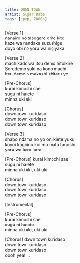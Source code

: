 ```yaml
---
title: DOWN TOWN
artist: Sugar Babe
tags: [jpop, 2000s]
---
```


[Verse 1]  
nanairo no  tasogare orite kite  
kaze wa nandaka suzushige  
doyo obi no yoru wa nigiyaka  
  
[Verse 2]  
machikado wa  itsu demo hitoikire  
Soredemo  yoki na  kono machi  
Itsu demo o mekashi shiteru yo  
  
[Pre-Chorus]  
kurai kimochi sae  
sugu ni  harete  
minna  uki uki  
  
[Chorus]  
down town kuridaso  
down town kuridaso  
down town kuridaso  
  
[Verse 3]  
shabo ndama no yo oni kiete yuku  
koyoi kagirino koi mo mata tanoshi  
yoru wa kore kara  

[Pre-Chorus]
kurai kimochi sae  
sugu ni  harete  
minna  uki uki, uki uki  
  
[Chorus]  
down town kuridaso  
down town kuridaso  
down town kuridaso  

[Instrumental]
  
[Pre-Chorus]  
kurai kimochi sae  
sugu ni  harete  
minna  uki uki, uki uki
  
[Chorus]
down town kuridaso  
down town kuridaso  
down town kuridaso  
oooh yea!
...
